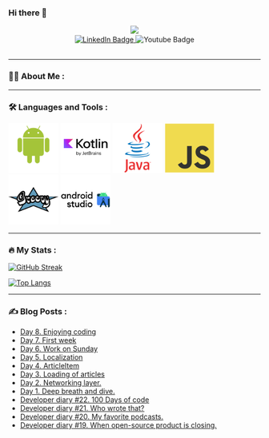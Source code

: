 ### Hi there 👋

<div id="header" align="center">
  <img src="https://media.giphy.com/media/M9gbBd9nbDrOTu1Mqx/giphy.gif" width="100"/>
</div>

<div id="badges" align="center">
  <a href="https://www.linkedin.com/in/yauheni-slizh-5b7a7236/">
    <img src="https://img.shields.io/badge/LinkedIn-blue?style=for-the-badge&logo=linkedin&logoColor=white" alt="LinkedIn Badge"/>
  </a>
  <a>
    <img src="https://img.shields.io/github/stars/kiolk?style=social" alt="Youtube Badge"/>
   </a>
</div>

<div align="center">
  <img src="https://komarev.com/ghpvc/?username=kiolk&style=flat-square&color=blue" alt=""/>
</div>

---

### :woman_technologist: About Me :

---

### :hammer_and_wrench: Languages and Tools :
<div>
  <img src="https://raw.githubusercontent.com/devicons/devicon/master/icons/android/android-original-wordmark.svg" title="Android" alt="Android" height="100" width="100"/>
  <img src="https://github.com/devicons/devicon/blob/master/icons/kotlin/kotlin-original-wordmark.svg" title="Kotlin" alt="Kotli" height="100" width="100"/>
  <img src="https://github.com/devicons/devicon/blob/master/icons/java/java-original-wordmark.svg" title="Java" alt="Java" height="100" width="100"/>
  <img src="https://github.com/devicons/devicon/blob/master/icons/javascript/javascript-original.svg" title="Js" alt="Js" height="100" width="100"/>
  <img src="https://github.com/devicons/devicon/blob/master/icons/groovy/groovy-original.svg" title="Groovy" alt="Groovy" height="100" width="100"/>
  <img src="https://github.com/devicons/devicon/blob/master/icons/androidstudio/androidstudio-original-wordmark.svg" title="AndroidStudio" alt="AndroidStudiohttps://github.com/devicons/devicon/blob/master/icons/androidstudio/androidstudio-original-wordmark.svg" height="100" width="100"/>
</div>

<!--
**Kiolk/Kiolk** is a ✨ _special_ ✨ repository because its `README.md` (this file) appears on your GitHub profile.

Here are some ideas to get you started:

- 🔭 I’m currently working on ...
- 🌱 I’m currently learning ...
- 👯 I’m looking to collaborate on ...
- 🤔 I’m looking for help with ...
- 💬 Ask me about ...
- 📫 How to reach me: ...
- 😄 Pronouns: ...
- ⚡ Fun fact: ...
-->
---

### :fire: My Stats :
[![GitHub Streak](http://github-readme-streak-stats.herokuapp.com?user=Kiolk&theme=dark&background=000000)](https://git.io/streak-stats)

[![Top Langs](https://github-readme-stats.vercel.app/api/top-langs/?username=Kiolk)](https://github.com/anuraghazra/github-readme-stats)

---

### :writing_hand: Blog Posts :
<!-- BLOG-POST-LIST:START -->
- [Day 8. Enjoying coding](https://dev.to/kiolk/day-8-enjoying-coding-3mp5)
- [Day 7. First week](https://dev.to/kiolk/day-7-first-week-4a2p)
- [Day 6. Work on Sunday](https://dev.to/kiolk/day-6-work-on-sunday-4eaf)
- [Day 5. Localization](https://dev.to/kiolk/day-5-localization-145l)
- [Day 4. ArticleItem](https://dev.to/kiolk/day-4-articleitem-92m)
- [Day 3. Loading of articles](https://dev.to/kiolk/day-3-loading-of-articles-mk3)
- [Day 2. Networking layer.](https://dev.to/kiolk/day-2-networking-layer-2869)
- [Day 1. Deep breath and dive.](https://dev.to/kiolk/day-1-deep-breath-and-dive-5cgk)
- [Developer diary #22. 100 Days of code](https://dev.to/kiolk/developer-diary-22-100-days-of-code-1geg)
- [Developer diary #21. Who wrote that?](https://dev.to/kiolk/developer-diary-21-who-wrote-that-438i)
- [Developer diary #20. My favorite podcasts.](https://dev.to/kiolk/developer-diary-20-my-favorite-podcasts-4heh)
- [Developer diary #19. When open-source product is closing.](https://dev.to/kiolk/developer-diary-19-when-open-source-product-is-closing-3pjb)
<!-- BLOG-POST-LIST:END -->

